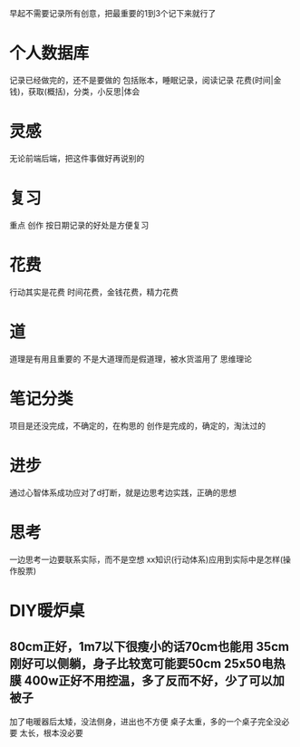 早起不需要记录所有创意，把最重要的1到3个记下来就行了
# 个人数据库
记录已经做完的，还不是要做的
包括账本，睡眠记录，阅读记录
花费(时间|金钱)，获取(概括)，分类，小反思|体会
# 灵感
无论前端后端，把这件事做好再说别的
# 复习
重点
创作
按日期记录的好处是方便复习
# 花费
行动其实是花费
时间花费，金钱花费，精力花费
# 道
道理是有用且重要的
不是大道理而是假道理，被水货滥用了
思维理论
# 笔记分类
项目是还没完成，不确定的，在构思的
创作是完成的，确定的，淘汰过的
# 进步
通过心智体系成功应对了d打断，就是边思考边实践，正确的思想
# 思考
一边思考一边要联系实际，而不是空想
	xx知识(行动体系)应用到实际中是怎样(操作股票)
# DIY暖炉桌
80cm正好，1m7以下很瘦小的话70cm也能用
35cm刚好可以侧躺，身子比较宽可能要50cm
25x50电热膜 400w正好不用控温，多了反而不好，少了可以加被子
-
加了电暖器后太矮，没法侧身，进出也不方便
桌子太重，多的一个桌子完全没必要
太长，根本没必要